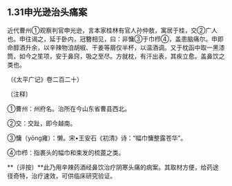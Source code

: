 ## 1.31申光逊治头痛案

近代曹州①观察判官申光逊，言本家桂林有官人孙仲敖，寓居于桂，交②广人也。申往谒之，延于卧内，冠簪相见，曰：非慵③于巾栉④，盖患脑痛尔。申即命醇酒升余，以辛辣物洎胡椒、干姜等屑仅半杯，以温酒调。又于枕函中取一黑漆筒，如今之笙项，安于鼻窍，吸之至尽。方就枕，有汗出表，其疾立愈。盖鼻饮之类也。

（《太平广记》卷二百二十）

〔注释〕

①曹州：州府名。治所在今山东省曹县西北。

②交：交趾，即今越南。

③慵（yōng雍）：懒。宋•王安石《初清》诗：“幅巾慵整露苍华”。

④巾栉：指裹头的幅巾和束发的梳蓖之类。

**〔评按〕**此乃用辛辣药酒经鼻饮治疗阴寒头痛的病案。其取材方便，给药途径奇特，治疗速效，可供临床研究验证。

